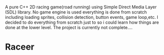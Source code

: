 A pure C++ 2D racing game(road running) using Simple Direct Media Layer (SDL) library.
No game engine is used everything is done from scratch including loading sprites, collision detection, button events, game loop,etc.
I decided to do everything from scratch just to so i could learn how things are done at the lower level.
The project is currently not complete....

# Raceer
